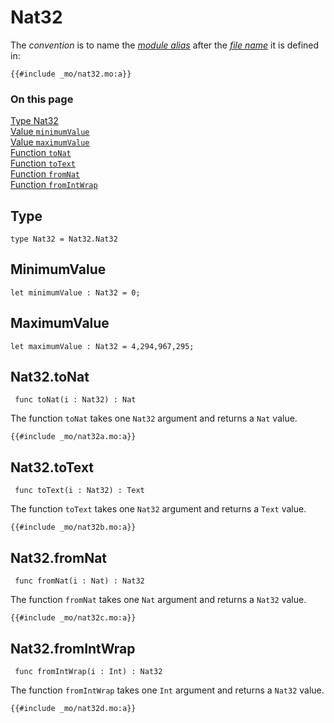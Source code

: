 # Nat32

The _convention_ is to name the [_module alias_](/common-programming-concepts/modules.html#imports) after the [_file name_](/common-programming-concepts/modules.html#imports) it is defined in:

```motoko
{{#include _mo/nat32.mo:a}}
```

### On this page

[Type Nat32](#type)  
[Value `minimumValue`](#minimumvalue)  
[Value `maximumValue`](#maximumvalue)  
[Function `toNat`](#nat32tonat)  
[Function `toText`](#nat32totext)  
[Function `fromNat`](#nat32fromnat)  
[Function `fromIntWrap`](#nat32fromintwrap)

## Type

```motoko
type Nat32 = Nat32.Nat32
```

## MinimumValue

```motoko
let minimumValue : Nat32 = 0;
```

## MaximumValue

```motoko
let maximumValue : Nat32 = 4,294,967,295;
```

## Nat32.toNat

```motoko
 func toNat(i : Nat32) : Nat
```
The function `toNat` takes one `Nat32` argument and returns a `Nat` value.

```motoko, run
{{#include _mo/nat32a.mo:a}}
```

## Nat32.toText

```motoko
 func toText(i : Nat32) : Text
```
The function `toText` takes one `Nat32` argument and returns a `Text` value.

```motoko, run
{{#include _mo/nat32b.mo:a}}
```

## Nat32.fromNat

```motoko
 func fromNat(i : Nat) : Nat32
```
The function `fromNat` takes one `Nat` argument and returns a `Nat32` value.

```motoko, run
{{#include _mo/nat32c.mo:a}}
```

## Nat32.fromIntWrap

```motoko
 func fromIntWrap(i : Int) : Nat32
```
The function `fromIntWrap` takes one `Int` argument and returns a `Nat32` value.

```motoko, run
{{#include _mo/nat32d.mo:a}}
```
